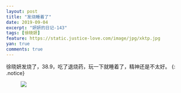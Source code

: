 ```yaml
---
layout: post
title: "发烧睡着了"
date: 2019-09-04
excerpt: "妍妍的日记-143"
tags: [徐晓妍]
feature: https://static.justice-love.com/image/jpg/xktp.jpg
yan: true
comments: true
---
```

徐晓妍发烧了，38.9，吃了退烧药，玩一下就睡着了，精神还是不太好。
{: .notice}
<figure>
    <img src="{{ site.staticUrl }}/yanyan/image/fashaoshuizhaole.jpg" />
</figure>
